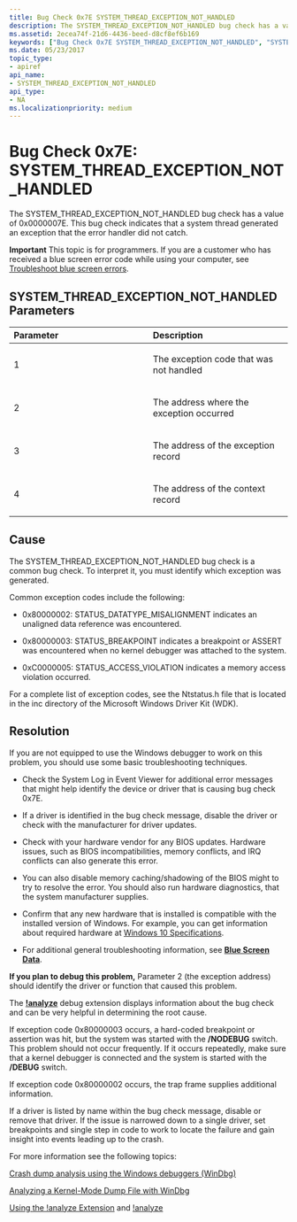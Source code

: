 ```yaml
---
title: Bug Check 0x7E SYSTEM_THREAD_EXCEPTION_NOT_HANDLED
description: The SYSTEM_THREAD_EXCEPTION_NOT_HANDLED bug check has a value of 0x0000007E. This bug check indicates that a system thread generated an exception that the error handler did not catch.
ms.assetid: 2ecea74f-21d6-4436-beed-d8cf8ef6b169
keywords: ["Bug Check 0x7E SYSTEM_THREAD_EXCEPTION_NOT_HANDLED", "SYSTEM_THREAD_EXCEPTION_NOT_HANDLED"]
ms.date: 05/23/2017
topic_type:
- apiref
api_name:
- SYSTEM_THREAD_EXCEPTION_NOT_HANDLED
api_type:
- NA
ms.localizationpriority: medium
---
```


# Bug Check 0x7E: SYSTEM\_THREAD\_EXCEPTION\_NOT\_HANDLED


The SYSTEM\_THREAD\_EXCEPTION\_NOT\_HANDLED bug check has a value of 0x0000007E. This bug check indicates that a system thread generated an exception that the error handler did not catch.

**Important** This topic is for programmers. If you are a customer who has received a blue screen error code while using your computer, see [Troubleshoot blue screen errors](https://windows.microsoft.com/windows-10/troubleshoot-blue-screen-errors).

## SYSTEM\_THREAD\_EXCEPTION\_NOT\_HANDLED Parameters


<table>
<colgroup>
<col width="50%" />
<col width="50%" />
</colgroup>
<thead>
<tr class="header">
<th align="left">Parameter</th>
<th align="left">Description</th>
</tr>
</thead>
<tbody>
<tr class="odd">
<td align="left"><p>1</p></td>
<td align="left"><p>The exception code that was not handled</p></td>
</tr>
<tr class="even">
<td align="left"><p>2</p></td>
<td align="left"><p>The address where the exception occurred</p></td>
</tr>
<tr class="odd">
<td align="left"><p>3</p></td>
<td align="left"><p>The address of the exception record</p></td>
</tr>
<tr class="even">
<td align="left"><p>4</p></td>
<td align="left"><p>The address of the context record</p></td>
</tr>
</tbody>
</table>

 

Cause
-----

The SYSTEM\_THREAD\_EXCEPTION\_NOT\_HANDLED bug check is a common bug check. To interpret it, you must identify which exception was generated.

Common exception codes include the following:

-   0x80000002: STATUS\_DATATYPE\_MISALIGNMENT indicates an unaligned data reference was encountered.

-   0x80000003: STATUS\_BREAKPOINT indicates a breakpoint or ASSERT was encountered when no kernel debugger was attached to the system.

-   0xC0000005: STATUS\_ACCESS\_VIOLATION indicates a memory access violation occurred.

For a complete list of exception codes, see the Ntstatus.h file that is located in the inc directory of the Microsoft Windows Driver Kit (WDK).

Resolution
----------

If you are not equipped to use the Windows debugger to work on this problem, you should use some basic troubleshooting techniques.

-   Check the System Log in Event Viewer for additional error messages that might help identify the device or driver that is causing bug check 0x7E.

-   If a driver is identified in the bug check message, disable the driver or check with the manufacturer for driver updates.

-   Check with your hardware vendor for any BIOS updates. Hardware issues, such as BIOS incompatibilities, memory conflicts, and IRQ conflicts can also generate this error.

-   You can also disable memory caching/shadowing of the BIOS might to try to resolve the error. You should also run hardware diagnostics, that the system manufacturer supplies.

-   Confirm that any new hardware that is installed is compatible with the installed version of Windows. For example, you can get information about required hardware at [Windows 10 Specifications](https://www.microsoft.com/windows/windows-10-specifications).

-   For additional general troubleshooting information, see [**Blue Screen Data**](blue-screen-data.md).

**If you plan to debug this problem,** Parameter 2 (the exception address) should identify the driver or function that caused this problem.

The [**!analyze**](-analyze.md) debug extension displays information about the bug check and can be very helpful in determining the root cause.

If exception code 0x80000003 occurs, a hard-coded breakpoint or assertion was hit, but the system was started with the **/NODEBUG** switch. This problem should not occur frequently. If it occurs repeatedly, make sure that a kernel debugger is connected and the system is started with the **/DEBUG** switch.

If exception code 0x80000002 occurs, the trap frame supplies additional information.

If a driver is listed by name within the bug check message, disable or remove that driver. If the issue is narrowed down to a single driver, set breakpoints and single step in code to work to locate the failure and gain insight into events leading up to the crash.

For more information see the following topics:

[Crash dump analysis using the Windows debuggers (WinDbg)](crash-dump-files.md)

[Analyzing a Kernel-Mode Dump File with WinDbg](analyzing-a-kernel-mode-dump-file-with-windbg.md)

[Using the !analyze Extension](using-the--analyze-extension.md) and [!analyze](-analyze.md)

 

 




